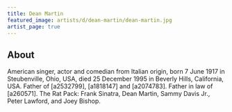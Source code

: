 ```yaml
---
title: Dean Martin
featured_image: artists/d/dean-martin/dean-martin.jpg
artist_page: true
---
```

## About

American singer, actor and comedian from Italian origin, born 7 June 1917 in Steubenville, Ohio, USA, died 25 December 1995 in Beverly Hills, California, USA. Father of [a2532799], [a1818147] and [a2074783]. Father in law of [a260571].
The Rat Pack: Frank Sinatra, Dean Martin, Sammy Davis Jr., Peter Lawford, and Joey Bishop.

